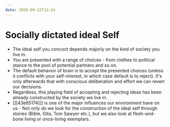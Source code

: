 ```yaml
---
date: 2020-09-22T13:24
---
```


# Socially dictated ideal Self


- The ideal self you concoct depends majorly on the kind of society you live in. 
- You are presented with a range of choices - from clothes to political stance to the pool of potential partners and so on.
- The default behavior of brain is to accept the presented choices (unless it conflicts with your self-interest, in which case default is to reject). It's only afterwards that with conscious deliberation and effort we can revert our decisions.
- Regardless, this playing field of accepting and rejecting ideas has been already constructed by the society we live in.
- [[[43e65174]]] is one of the major influences our environment have on us - Not only do we look for the construction of the ideal self through stories (Bible, Gita, Tom Sawyer etc.), but we also look at flesh-and-bone living or once-living exemplars.
